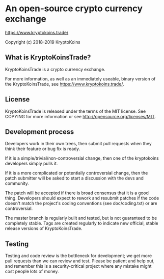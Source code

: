 An open-source crypto currency exchange
===================================================================================================================================

https://www.kryptokoins.trade/

Copyright (c) 2018-2019 KryptoKoins


What is KryptoKoinsTrade?
-----------------------------------------------------------------------------------------------------------------------------------
KryptoKoinsTrade is a crypto currency exchange.

For more information, as well as an immediately useable, binary version of the KryptoKoinsTrade, see https://www.kryptokoins.trade/.


License
-----------------------------------------------------------------------------------------------------------------------------------
KryptoKoinsTrade is released under the terms of the MIT license. See COPYING for more information or see http://opensource.org/licenses/MIT.


Development process
-----------------------------------------------------------------------------------------------------------------------------------
Developers work in their own trees, then submit pull requests when they think their feature or bug fix is ready.

If it is a simple/trivial/non-controversial change, then one of the kryptokoins developers simply pulls it.

If it is a more complicated or potentially controversial change, then the patch submitter will be asked to start a discussion with the devs and community.

The patch will be accepted if there is broad consensus that it is a good thing. Developers should expect to rework and resubmit patches if the code doesn't match the project's coding conventions (see doc/coding.txt) or are controversial.

The master branch is regularly built and tested, but is not guaranteed to be completely stable. Tags are created regularly to indicate new official, stable release versions of KryptoKoinsTrade.


Testing
-----------------------------------------------------------------------------------------------------------------------------------
Testing and code review is the bottleneck for development; we get more pull requests than we can review and test. Please be patient and help out, and remember this is a security-critical project where any mistake might cost people lots of money.
